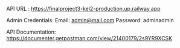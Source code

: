 API URL : 
https://finalproject3-kel2-production.up.railway.app

Admin Credentials:
Email: admin@mail.com
Password: adminadmin

API Documentation:
https://documenter.getpostman.com/view/21400179/2s9YR9XCSK